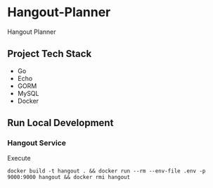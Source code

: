 # Hangout-Planner

Hangout Planner

## Project Tech Stack

- Go
- Echo
- GORM
- MySQL
- Docker

## Run Local Development

### Hangout Service

Execute

```
docker build -t hangout . && docker run --rm --env-file .env -p 9000:9000 hangout && docker rmi hangout
```
